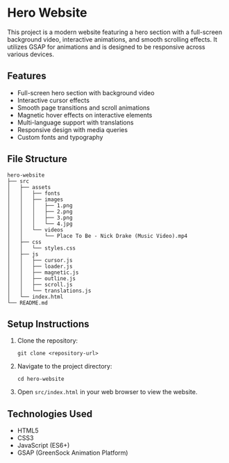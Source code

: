# Hero Website

This project is a modern website featuring a hero section with a full-screen background video, interactive animations, and smooth scrolling effects. It utilizes GSAP for animations and is designed to be responsive across various devices.

## Features

- Full-screen hero section with background video
- Interactive cursor effects
- Smooth page transitions and scroll animations
- Magnetic hover effects on interactive elements
- Multi-language support with translations
- Responsive design with media queries
- Custom fonts and typography

## File Structure

```
hero-website
├── src
│   ├── assets
│   │   ├── fonts
│   │   ├── images
│   │   │   ├── 1.png
│   │   │   ├── 2.png
│   │   │   ├── 3.png
│   │   │   └── 4.jpg
│   │   └── videos
│   │       └── Place To Be - Nick Drake (Music Video).mp4
│   ├── css
│   │   └── styles.css
│   ├── js
│   │   ├── cursor.js
│   │   ├── loader.js
│   │   ├── magnetic.js
│   │   ├── outline.js
│   │   ├── scroll.js
│   │   └── translations.js
│   └── index.html
└── README.md
```

## Setup Instructions

1. Clone the repository:
   ```
   git clone <repository-url>
   ```

2. Navigate to the project directory:
   ```
   cd hero-website
   ```

3. Open `src/index.html` in your web browser to view the website.

## Technologies Used

- HTML5
- CSS3
- JavaScript (ES6+)
- GSAP (GreenSock Animation Platform)

